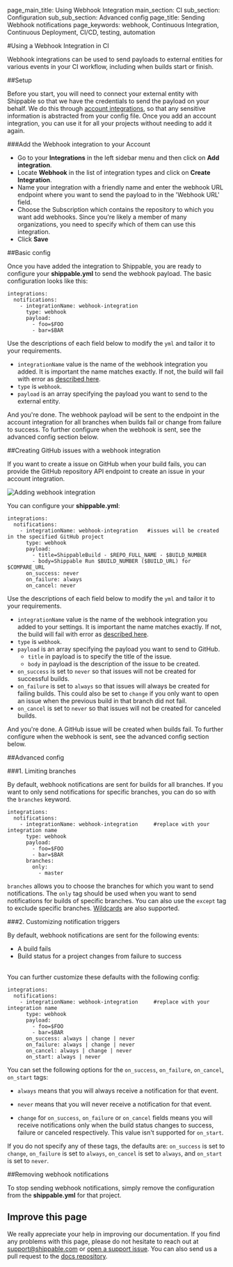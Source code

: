page_main_title: Using Webhook Integration
main_section: CI
sub_section: Configuration
sub_sub_section: Advanced config
page_title: Sending Webhook notifications
page_keywords: webhook, Continuous Integration, Continuous Deployment, CI/CD, testing, automation

#Using a Webhook Integration in CI

Webhook integrations can be used to send payloads to external entities for various events in your CI workflow, including when builds start or finish.

##Setup

Before you start, you will need to connect your external entity with Shippable so that we have the credentials to send the payload on your behalf. We do this through [account integrations](../platform/integration/overview/), so that any sensitive information is abstracted from your config file. Once you add an account integration, you can use it for all your projects without needing to add it again.

###Add the Webhook integration to your Account

-  Go to your **Integrations** in the left sidebar menu and then click on **Add integration**.
-  Locate **Webhook** in the list of integration types and click on **Create Integration**.
-  Name your integration with a friendly name and enter the webhook URL endpoint where you want to send the payload to in the 'Webhook URL' field.
-  Choose the Subscription which contains the repository to which you want add webhooks. Since you're likely a member of many organizations, you need to specify which of them can use this integration.
-  Click **Save**

##Basic config

Once you have added the integration to Shippable, you are ready to configure your **shippable.yml** to send the webhook payload. The basic configuration looks like this:


```
integrations:
  notifications:
    - integrationName: webhook-integration   
      type: webhook
      payload:
        - foo=$FOO
        - bar=$BAR
```
Use the descriptions of each field below to modify the `yml` and tailor it to your requirements.

- `integrationName` value is the name of the webhook integration you added. It is important the name matches exactly. If not, the build will fail with error as [described here](/ci/troubleshooting/#integration-name-specified-in-yml-does-not-match).
- `type` is `webhook`.
- `payload` is an array specifying the payload you want to send to the external entity.

And you're done. The webhook payload will be sent to the endpoint in the account integration for all branches when builds fail or change from failure to success. To further configure when the webhook is sent, see the advanced config section below.


##Creating GitHub issues with a webhook integration

If you want to create a issue on GitHub when your build fails, you can provide the GitHub repository API endpoint to create an issue in your account integration.

<img src="/images/ci/add-webhook-int.png" alt="Adding webhook integration">

You can configure your **shippable.yml**:

```
integrations:
  notifications:
    - integrationName: webhook-integration   #issues will be created in the specified GitHub project
      type: webhook
      payload:
        - title=ShippableBuild - $REPO_FULL_NAME - $BUILD_NUMBER
        - body=Shippable Run $BUILD_NUMBER ($BUILD_URL) for $COMPARE_URL  
      on_success: never
      on_failure: always
      on_cancel: never
```
Use the descriptions of each field below to modify the `yml` and tailor it to your requirements.

- `integrationName` value is the name of the webhook integration you added to your settings. It is important the name matches exactly. If not, the build will fail with error as [described here](/ci/troubleshooting/#integration-name-specified-in-yml-does-not-match).
- `type` is `webhook`.
- `payload` is an array specifying the payload you want to send to GitHub.
  - `title` in payload is to specify the title of the issue.
  - `body` in payload is the description of the issue to be created.
- `on_success` is set to `never` so that issues will not be created for successful builds.
- `on_failure` is set to `always` so that issues will always be created for failing builds.  This could also be set to `change` if you only want to open an issue when the previous build in that branch did not fail.
- `on_cancel` is set to `never` so that issues will not be created for canceled builds.

And you're done. A GitHub issue will be created when builds fail. To further configure when the webhook is sent, see the advanced config section below.

##Advanced config

###1. Limiting branches

By default, webhook notifications are sent for builds for all branches. If you want to only send notifications for specific branches, you can do so with the `branches` keyword.

```
integrations:                               
  notifications:
    - integrationName: webhook-integration     #replace with your integration name   
      type: webhook  
      payload:
        - foo=$FOO
        - bar=$BAR
      branches:
        only:
          - master
```

`branches` allows you to choose the branches for which you want to send notifications. The `only` tag should be used when you want to send notifications for builds of specific branches. You can also use the `except` tag to exclude specific branches. [Wildcards](/ci/specify-branches/) are also supported.


###2. Customizing notification triggers

By default, webhook notifications are sent for the following events:

- A build fails
- Build status for a project changes from failure to success

<br>
You can further customize these defaults with the following config:

```
integrations:                               
  notifications:
    - integrationName: webhook-integration     #replace with your integration name   
      type: webhook  
      payload:
        - foo=$FOO
        - bar=$BAR
      on_success: always | change | never
      on_failure: always | change | never
      on_cancel: always | change | never
      on_start: always | never
```

You can set the following options for the `on_success`, `on_failure`, `on_cancel`, `on_start` tags:

- `always` means that you will always receive a notification for that event.

- `never` means that you will never receive a notification for that event.

- `change` for `on_success`, `on_failure` or `on_cancel` fields means you will receive notifications only when the build status changes to success, failure or canceled respectively. This value isn't supported for `on_start`.

If you do not specify any of these tags, the defaults are: `on_success` is set to `change`, `on_failure` is set to `always`, `on_cancel` is set to `always`, and `on_start` is set to `never`.

##Removing webhook notifications

To stop sending webhook notifications, simply remove the configuration from the **shippable.yml** for that project.

## Improve this page

We really appreciate your help in improving our documentation. If you find any problems with this page, please do not hesitate to reach out at [support@shippable.com](mailto:support@shippable.com) or [open a support issue](https://www.github.com/Shippable/support/issues). You can also send us a pull request to the [docs repository](https://www.github.com/Shippable/docs).
